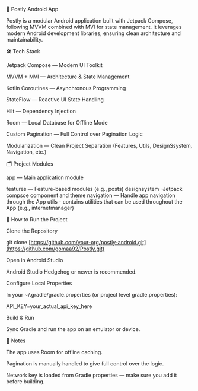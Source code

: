 📱 Postly Android App

Postly is a modular Android application built with Jetpack Compose, following MVVM combined with MVI for state management.
It leverages modern Android development libraries, ensuring clean architecture and maintainability.

🛠️ Tech Stack

Jetpack Compose — Modern UI Toolkit

MVVM + MVI — Architecture & State Management

Kotlin Coroutines — Asynchronous Programming

StateFlow — Reactive UI State Handling

Hilt — Dependency Injection

Room — Local Database for Offline Mode

Custom Pagination — Full Control over Pagination Logic

Modularization — Clean Project Separation (Features, Utils, DesignSsystem, Navigation, etc.)


🗂️ Project Modules

app — Main application module

features — Feature-based modules (e.g., posts)
designsystem -Jetpack compsoe component and theme
navigation — Handle app navigation through the App
utils - contains utilities that can be used throughout the App (e.g., internetmanager)


🚀 How to Run the Project

Clone the Repository

git clone [https://github.com/your-org/postly-android.git](https://github.com/gomaa92/Postly.git)

Open in Android Studio

Android Studio Hedgehog or newer is recommended.

Configure Local Properties

In your ~/.gradle/gradle.properties (or project level gradle.properties):

API_KEY=your_actual_api_key_here

Build & Run

Sync Gradle and run the app on an emulator or device.


📝 Notes

The app uses Room for offline caching.

Pagination is manually handled to give full control over the logic.

Network key is loaded from Gradle properties — make sure you add it before building.
